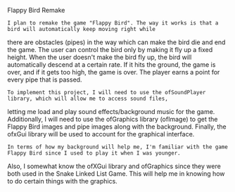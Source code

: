 Flappy Bird Remake

	I plan to remake the game "Flappy Bird". The way it works is that a bird will automatically keep moving right while
there are obstacles (pipes) in the way which can make the bird die and end the game. The user can control the bird only by
making it fly up a fixed height. When the user doesn't make the bird fly up, the bird will automatically descend at a certain rate.
If it hits the ground, the game is over, and if it gets too high, the game is over. The player earns a point for every pipe that is
passed.

	To implement this project, I will need to use the ofSoundPlayer library, which will allow me to access sound files,
letting me load and play sound effects/background music for the game. Additionally, I will need to use the ofGraphics 
library (ofImage) to get the Flappy Bird images and pipe images along with the background. Finally, the ofxGui library will
be used to account for the graphical interface.

	In terms of how my background will help me, I'm familiar with the game Flappy Bird since I used to play it when I was younger.
Also, I somewhat know the ofXGui library and ofGraphics since they were both used in the Snake Linked List Game. This will help me
in knowing how to do certain things with the graphics.